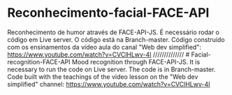 # Reconhecimento-facial-FACE-API
Reconhecimento de humor através de FACE-API-JS. 
É necessário rodar o código em Live server.
O código está na Branch-master.
Código construído com os ensinamentos da vídeo aula do canal "Web dev simplified":
https://www.youtube.com/watch?v=CVClHLwv-4I                                                                                                                                             //////////////                                                                                                                                                                 # Facial-recognition-FACE-API
Mood recognition through FACE-API-JS.
It is necessary to run the code on Live server.
The code is in Branch-master.
Code built with the teachings of the video lesson on the "Web dev simplified" channel:
https://www.youtube.com/watch?v=CVClHLwv-4I
